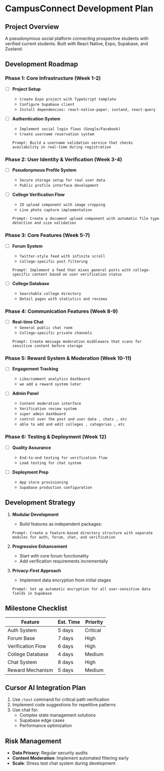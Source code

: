# CampusConnect Development Plan

## Project Overview
A pseudonymous social platform connecting prospective students with verified current students. Built with React Native, Expo, Supabase, and Zustand.

## Development Roadmap

### Phase 1: Core Infrastructure (Week 1-2)
- [ ] **Project Setup**
  - `Create Expo project with TypeScript template`
  - `Configure Supabase client`
  - `Install dependencies: react-native-paper, zustand, react-query`
  
- [ ] **Authentication System**
  - `Implement social login flows (Google/Facebook)`
  - `Create username reservation system`
  ```plaintext
  Prompt: Build a username validation service that checks availability in real-time during registration
  ```

### Phase 2: User Identity & Verification (Week 3-4)
- [ ] **Pseudonymous Profile System**
  - `Secure storage setup for real user data`
  - `Public profile interface development`
  
- [ ] **College Verification Flow**
  - `ID upload component with image cropping`
  - `Live photo capture implementation`
  ```plaintext
  Prompt: Create a document upload component with automatic file type detection and size validation
  ```

### Phase 3: Core Features (Week 5-7)
- [ ] **Forum System**
  - `Twitter-style feed with infinite scroll`
  - `College-specific post filtering`
  ```plaintext
  Prompt: Implement a feed that mixes general posts with college-specific content based on user verification status
  ```

- [ ] **College Database**
  - `Searchable college directory`
  - `Detail pages with statistics and reviews`

### Phase 4: Communication Features (Week 8-9)
- [ ] **Real-time Chat**
  - `General public chat room`
  - `College-specific private channels`
  ```plaintext
  Prompt: Create message moderation middleware that scans for sensitive content before storage
  ```

### Phase 5: Reward System & Moderation (Week 10-11)
- [ ] **Engagement Tracking**
  - `Like/comment analytics dashboard`
  - `we add a reward system later`

- [ ] **Admin Panel**
  - `Content moderation interface`
  - `Verification review system`
  - `super admin dashboard`
  - `control over the post and user data , chats , etc`
  - `able to add and edit colleges , categories , etc`

### Phase 6: Testing & Deployment (Week 12)
- [ ] **Quality Assurance**
  - `End-to-end testing for verification flow`
  - `Load testing for chat system`

- [ ] **Deployment Prep**
  - `App store provisioning`
  - `Supabase production configuration`

## Development Strategy

1. **Modular Development**
   - Build features as independent packages:
   ```plaintext
   Prompt: Create a feature-based directory structure with separate modules for auth, forum, chat, and verification
   ```

2. **Progressive Enhancement**
   - Start with core forum functionality
   - Add verification requirements incrementally

3. **Privacy-First Approach**
   - Implement data encryption from initial stages
   ```plaintext
   Prompt: Set up automatic encryption for all user-sensitive data fields in Supabase
   ```

## Milestone Checklist
| Feature                | Est. Time | Priority |
|------------------------|-----------|----------|
| Auth System            | 5 days    | Critical |
| Forum Base              | 7 days    | High     |
| Verification Flow       | 6 days    | High     |
| College Database        | 4 days    | Medium   |
| Chat System             | 8 days    | High     |
| Reward Mechanism        | 5 days    | Medium   |

## Cursor AI Integration Plan
1. Use `/test` command for critical path verification
2. Implement code suggestions for repetitive patterns
3. Use chat for:
   - Complex state management solutions
   - Supabase edge cases
   - Performance optimization

## Risk Management
- **Data Privacy**: Regular security audits
- **Content Moderation**: Implement automated filtering early
- **Scale**: Stress test chat system during development

